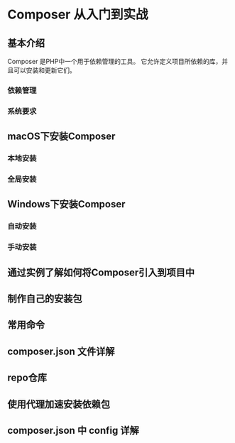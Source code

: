 # Composer 从入门到实战

## 基本介绍

Composer 是PHP中一个用于依赖管理的工具。 它允许定义项目所依赖的库，并且可以安装和更新它们。

### 依赖管理

### 系统要求

## macOS下安装Composer

### 本地安装

### 全局安装

## Windows下安装Composer

### 自动安装

### 手动安装

## 通过实例了解如何将Composer引入到项目中

## 制作自己的安装包

## 常用命令

## composer.json 文件详解

## repo仓库

## 使用代理加速安装依赖包

## composer.json 中 config 详解